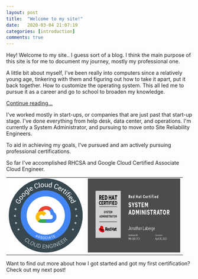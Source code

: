 ```yaml
---
layout: post
title:  "Welcome to my site!"
date:   2020-03-04 21:07:19
categories: [introduction]
comments: true
---
```


Hey! Welcome to my site.. I guess sort of a blog. I think the main purpose of this site is for me to document my journey, mostly my professional one. 

A little bit about myself, I've been really into computers since a relatively young age, tinkering with them and figuring out how to take it apart, put it back together. How to customize the operating system. This all led me to pursue it as a career and go to school to broaden my knowledge.

<a href="https://jrlaberge.github.io/articles/2020-03/welcome-to-my-site">Continue reading...</a>

<!--more-->

I've worked mostly in start-ups, or companies that are just past that start-up stage. I've done everything from help desk, data center, and operations. I'm currently a System Administrator, and pursuing to move onto Site Reliability Engineers.

To aid in achieving my goals, I've pursued and am actively pursuing professional certifications.

So far I've accomplished RHCSA and Google Cloud Certified Associate Cloud Engineer.

<table border="0">
  <tr>
    <td>
      <img src="https://github.com/jrlaberge/edu/blob/master/certifications/google-cloud/associate-cloud-engineer/badge.png?raw=true" width="200" height="200" />
    </td>
    <td>
      <img src="https://github.com/jrlaberge/edu/blob/master/certifications/red-hat/rhcsa7/rhcsa-badge.png?raw=true" width="250" height="200" />
    </td>
 </tr>
</table>

Want to find out more about how I got started and got my first certification? Check out my next post!
